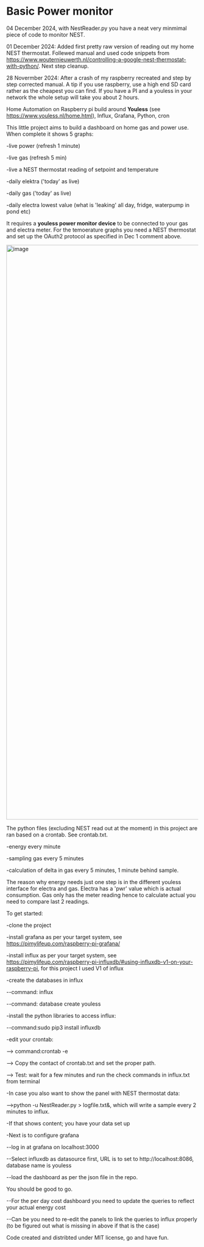 # Basic Power monitor

04 December 2024, with NestReader.py you have a neat very minmimal piece of code to monitor NEST.

01 December 2024: Added first pretty raw version of reading out my home NEST thermostat. Follewed manual and used code snippets from https://www.wouternieuwerth.nl/controlling-a-google-nest-thermostat-with-python/. Next step cleanup. 

28 Novermber 2024: After a crash of my raspberry recreated and step by step corrected manual. A tip if you use raspberry, use a high end SD card rather as the cheapest you can find. If you have a PI and a youless in your network the whole setup will take you about 2 hours.

Home Automation on Raspberry pi build around **Youless** (see https://www.youless.nl/home.html), Influx, Grafana, Python, cron

This little project aims to build a dashboard on home gas and power use. When complete it shows 5 graphs:

-live power (refresh 1 minute)

-live gas (refresh 5 min)

-live a NEST thermostat reading of setpoint and temperature 

-daily elektra ('today' as live)

-daily gas ('today' as live)

-daily electra lowest value (what is 'leaking' all day, fridge, waterpump in pond etc)

It requires a **youless power monitor device** to be connected to your gas and electra meter. For the temoerature graphs you need a NEST thermostat and set up the OAuth2 protocol as specified in Dec 1 comment above. 

<img width="1505" alt="image" src="https://github.com/user-attachments/assets/56caf1c0-faa0-46ac-910c-3beb5dedb711">


The python files (excluding NEST read out at the moment) in this project are ran based on a crontab. See crontab.txt. 

-energy every minute

-sampling gas every 5 minutes

-calculation of delta in gas every 5 minutes, 1 minute behind sample.

The reason why energy needs just one step is in the different youless interface for electra and gas. Electra has a 'pwr' value which is actual consumption. Gas only has the meter reading hence to calculate actual you need to compare last 2 readings.

To get started:

-clone the project

-install grafana as per your target system, see https://pimylifeup.com/raspberry-pi-grafana/

-install influx as per your target system, see https://pimylifeup.com/raspberry-pi-influxdb/#using-influxdb-v1-on-your-raspberry-pi, for this project I used V1 of influx

-create the databases in influx

--command: influx

--command: database create youless

-install the python libraries to access influx:

--command:sudo pip3 install influxdb

-edit your crontab:

--> command:crontab -e

--> Copy the contact of crontab.txt and set the proper path.

--> Test: wait for a few minutes and run the check commands in influx.txt from terminal

-In case you also want to show the panel with NEST thermostat data:

-->python -u NestReader.py > logfile.txt&, which will write a sample every 2 minutes to influx.

-If that shows content; you have your data set up

-Next is to configure grafana 

--log in at grafana on localhost:3000

--Select influxdb as datasource first, URL is to set to http://localhost:8086, database name is youless

--load the dashboard as per the json file in the repo.

You should be good to go. 

--For the per day cost dashboard you need to update the queries to reflect your actual energy cost

--Can be you need to re-edit the panels to link the queries to influx properly (to be figured out what is missing in above if that is the case)

Code created and distribted under MIT license, go and have fun.


